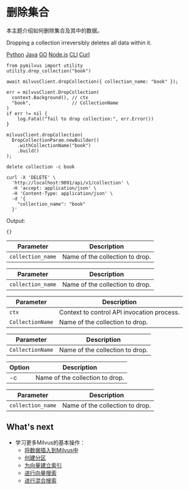 删除集合
====

本主题介绍如何删除集合及其中的数据。

Dropping a collection irreversibly deletes all data within it.

[Python](#python) 
[Java](#java)
[GO](#go)
[Node.js](#javascript)
[CLI](#shell)
[Curl](#curl)

```
from pymilvus import utility
utility.drop_collection("book")

```

```
await milvusClient.dropCollection({ collection_name: "book" });

```

```
err = milvusClient.DropCollection(
  context.Background(), // ctx
  "book",               // CollectionName
)
if err != nil {
	log.Fatal("fail to drop collection:", err.Error())
}

```

```
milvusClient.dropCollection(
  DropCollectionParam.newBuilder()
    .withCollectionName("book")
    .build()
);

```

```
delete collection -c book

```

```
curl -X 'DELETE' \
  'http://localhost:9091/api/v1/collection' \
  -H 'accept: application/json' \
  -H 'Content-Type: application/json' \
  -d '{
    "collection_name": "book"
  }'

```

Output:

```
{}

```

| Parameter | Description |
| --- | --- |
| `collection_name` | Name of the collection to drop. |

| Parameter | Description |
| --- | --- |
| `collection_name` | Name of the collection to drop. |

| Parameter | Description |
| --- | --- |
| `ctx` | Context to control API invocation process. |
| `CollectionName` | Name of the collection to drop. |

| Parameter | Description |
| --- | --- |
| `CollectionName` | Name of the collection to drop. |

| Option | Description |
| --- | --- |
| -c | Name of the collection to drop. |

| Parameter | Description |
| --- | --- |
| `collection_name` | Name of the collection to drop. |

What's next
-----------

* 学习更多Milvus的基本操作：
	+ [将数据插入到Milvus中](insert_data.md)
	+ [创建分区](create_partition.md)
	+ [为向量建立索引](build_index.md)
	+ [进行向量搜索](search.md)
	+ [进行混合搜索](hybridsearch.md)
